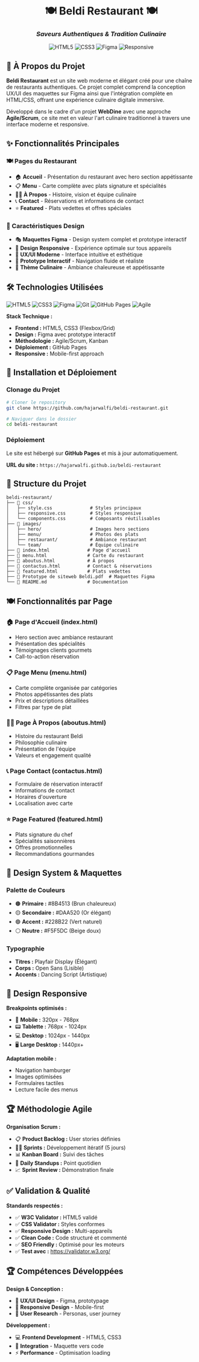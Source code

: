<div align="center">

# 🍽️ Beldi Restaurant 🍽️
### *Saveurs Authentiques & Tradition Culinaire*

![HTML5](https://img.shields.io/badge/HTML5-FFE4E1?style=for-the-badge&logo=html5&logoColor=FF69B4&labelColor=FFF0F5)
![CSS3](https://img.shields.io/badge/CSS3-E6E6FA?style=for-the-badge&logo=css3&logoColor=9370DB&labelColor=F8F8FF)
![Figma](https://img.shields.io/badge/Figma-FFFACD?style=for-the-badge&logo=figma&logoColor=FFB6C1&labelColor=FFFFF0)
![Responsive](https://img.shields.io/badge/Responsive-FFE4F1?style=for-the-badge&logo=css3&logoColor=FF69B4&labelColor=FFF5F5)


</div>

## 🥘 À Propos du Projet

**Beldi Restaurant** est un site web moderne et élégant créé pour une chaîne de restaurants authentiques. Ce projet complet comprend la conception UX/UI des maquettes sur Figma ainsi que l'intégration complète en HTML/CSS, offrant une expérience culinaire digitale immersive.

Développé dans le cadre d'un projet **WebDine** avec une approche **Agile/Scrum**, ce site met en valeur l'art culinaire traditionnel à travers une interface moderne et responsive.

## ✨ Fonctionnalités Principales

### 🍽️ Pages du Restaurant
- 🏠 **Accueil** - Présentation du restaurant avec hero section appétissante
- 📋 **Menu** - Carte complète avec plats signature et spécialités
- 👨‍🍳 **À Propos** - Histoire, vision et équipe culinaire
- 📞 **Contact** - Réservations et informations de contact
- ⭐ **Featured** - Plats vedettes et offres spéciales

### 🎨 Caractéristiques Design
- 🎭 **Maquettes Figma** - Design system complet et prototype interactif
- 📱 **Design Responsive** - Expérience optimale sur tous appareils
- 🌟 **UX/UI Moderne** - Interface intuitive et esthétique
- 🎯 **Prototype Interactif** - Navigation fluide et réaliste
- 🍴 **Thème Culinaire** - Ambiance chaleureuse et appétissante

## 🛠️ Technologies Utilisées

<div align="justify">

![HTML5](https://img.shields.io/badge/HTML5-FFE4E1?style=for-the-badge&logo=html5&logoColor=FF69B4&labelColor=FFF0F5)
![CSS3](https://img.shields.io/badge/CSS3-E6E6FA?style=for-the-badge&logo=css3&logoColor=9370DB&labelColor=F8F8FF)
![Figma](https://img.shields.io/badge/Figma-FFFACD?style=for-the-badge&logo=figma&logoColor=FFB6C1&labelColor=FFFFF0)
![Git](https://img.shields.io/badge/Git-FFE0E6?style=for-the-badge&logo=git&logoColor=FF69B4&labelColor=FFF5F8)
![GitHub Pages](https://img.shields.io/badge/GitHub_Pages-E6F0FF?style=for-the-badge&logo=github&logoColor=87CEEB&labelColor=F0F8FF)
![Agile](https://img.shields.io/badge/Agile-FFF0E6?style=for-the-badge&logo=agile&logoColor=FF8C00&labelColor=FFFAF0)

</div>

**Stack Technique :**
- **Frontend :** HTML5, CSS3 (Flexbox/Grid)
- **Design :** Figma avec prototype interactif
- **Méthodologie :** Agile/Scrum, Kanban
- **Déploiement :** GitHub Pages
- **Responsive :** Mobile-first approach

## 🚀 Installation et Déploiement

### Clonage du Projet
```bash
# Cloner le repository
git clone https://github.com/hajarwalfi/beldi-restaurant.git

# Naviguer dans le dossier
cd beldi-restaurant
```


### Déploiement
Le site est hébergé sur **GitHub Pages** et mis à jour automatiquement.

**URL du site :** `https://hajarwalfi.github.io/beldi-restaurant`

## 📖 Structure du Projet

```
beldi-restaurant/
├── 📁 css/
│   ├── style.css              # Styles principaux
│   ├── responsive.css         # Styles responsive
│   └── components.css         # Composants réutilisables
├── 📁 images/
│   ├── hero/                  # Images hero sections
│   ├── menu/                  # Photos des plats
│   ├── restaurant/            # Ambiance restaurant
│   └── team/                  # Équipe culinaire
├── 📄 index.html              # Page d'accueil
├── 📄 menu.html               # Carte du restaurant
├── 📄 aboutus.html            # À propos
├── 📄 contactus.html          # Contact & réservations
├── 📄 featured.html           # Plats vedettes
├── 📄 Prototype de siteweb Beldi.pdf  # Maquettes Figma
└── 📄 README.md               # Documentation
```

## 🍽️ Fonctionnalités par Page

### 🏠 Page d'Accueil (index.html)
- Hero section avec ambiance restaurant
- Présentation des spécialités
- Témoignages clients gourmets
- Call-to-action réservation

### 📋 Page Menu (menu.html)
- Carte complète organisée par catégories
- Photos appétissantes des plats
- Prix et descriptions détaillées
- Filtres par type de plat

### 👨‍🍳 Page À Propos (aboutus.html)
- Histoire du restaurant Beldi
- Philosophie culinaire
- Présentation de l'équipe
- Valeurs et engagement qualité

### 📞 Page Contact (contactus.html)
- Formulaire de réservation interactif
- Informations de contact
- Horaires d'ouverture
- Localisation avec carte

### ⭐ Page Featured (featured.html)
- Plats signature du chef
- Spécialités saisonnières
- Offres promotionnelles
- Recommandations gourmandes

## 🎨 Design System & Maquettes

### Palette de Couleurs
- 🟤 **Primaire :** #8B4513 (Brun chaleureux)
- 🟡 **Secondaire :** #DAA520 (Or élégant)
- 🟢 **Accent :** #228B22 (Vert naturel)
- ⚪ **Neutre :** #F5F5DC (Beige doux)

### Typographie
- **Titres :** Playfair Display (Élégant)
- **Corps :** Open Sans (Lisible)
- **Accents :** Dancing Script (Artistique)

## 📱 Design Responsive

**Breakpoints optimisés :**
- 📱 **Mobile :** 320px - 768px
- 📟 **Tablette :** 768px - 1024px
- 💻 **Desktop :** 1024px - 1440px
- 🖥️ **Large Desktop :** 1440px+

**Adaptation mobile :**
- Navigation hamburger
- Images optimisées
- Formulaires tactiles
- Lecture facile des menus

## 🏆 Méthodologie Agile

**Organisation Scrum :**
- 📋 **Product Backlog :** User stories définies
- 🏃‍♀️ **Sprints :** Développement itératif (5 jours)
- 📊 **Kanban Board :** Suivi des tâches
- 🔄 **Daily Standups :** Point quotidien
- 📈 **Sprint Review :** Démonstration finale

## ✅ Validation & Qualité

**Standards respectés :**
- ✅ **W3C Validator :** HTML5 validé
- ✅ **CSS Validator :** Styles conformes
- ✅ **Responsive Design :** Multi-appareils
- ✅ **Clean Code :** Code structuré et commenté
- ✅ **SEO Friendly :** Optimisé pour les moteurs
- ✅ **Test avec :** https://validator.w3.org/


## 🏆 Compétences Développées

**Design & Conception :**
- 🎨 **UX/UI Design** - Figma, prototypage
- 📱 **Responsive Design** - Mobile-first
- 🎯 **User Research** - Personas, user journey

**Développement :**
- 💻 **Frontend Development** - HTML5, CSS3
- 🔧 **Integration** - Maquette vers code
- ⚡ **Performance** - Optimisation loading



